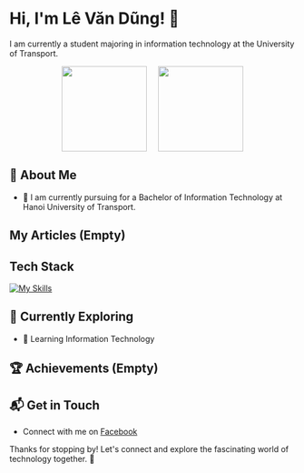 # Hi, I'm Lê Văn Dũng! 👋
I am currently a student majoring in information technology at the University of Transport. 

<div style="display: flex; justify-content: center; gap: 20px;">
  <img src="https://github-readme-stats.vercel.app/api?username=dunganmon&theme=vue-dark&show_icons=true&hide_border=true&count_private=true" style="height: 150px;">
  <img src="https://github-readme-stats.vercel.app/api/top-langs/?username=dunganmon&layout=compact&theme=vue-dark&hide_border=true&card_width=320" style="height: 150px;">
</div>




## 🚀 About Me
- 🔭 I am currently pursuing for a Bachelor of Information Technology at Hanoi University of Transport.

## My Articles (Empty)

## Tech Stack
[![My Skills](https://skillicons.dev/icons?i=go,cpp,c,html,css,js,git,postgres,postman)](https://skillicons.dev)

## 🌱 Currently Exploring
- 🚀 Learning Information Technology

## 🏆 Achievements (Empty)

## 📬 Get in Touch
- Connect with me on [Facebook]((https://www.facebook.com/hau.ledua))

Thanks for stopping by! Let's connect and explore the fascinating world of technology together. 🚀
